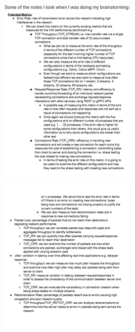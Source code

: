 Some of the notes I took when I was doing my brainstorming: 
![alt text](image.png)

![alt text](image-1.png)